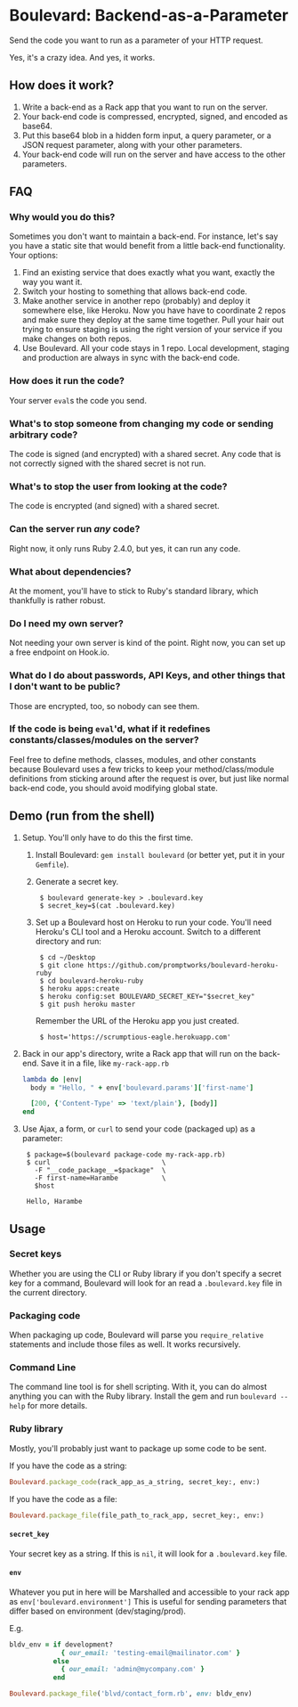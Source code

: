 # Boulevard: Backend-as-a-Parameter

Send the code you want to run as a parameter of your HTTP request.

Yes, it's a crazy idea.
And yes, it works.

## How does it work?

1. Write a back-end as a Rack app that you want to run on the server.
1. Your back-end code is compressed, encrypted, signed, and encoded as base64.
2. Put this base64 blob in a hidden form input, a query parameter, or a JSON request parameter, along with your other parameters.
3. Your back-end code will run on the server and have access to the other parameters.

## FAQ

### Why would you do this?
Sometimes you don't want to maintain a back-end.
For instance, let's say you have a static site that would benefit from a little back-end functionality.
Your options:

1. Find an existing service that does exactly what you want, exactly the way you want it.
2. Switch your hosting to something that allows back-end code.
3. Make another service in another repo (probably) and deploy it somewhere else, like Heroku.
  Now you have have to coordinate 2 repos and make sure they deploy at the same time together.
  Pull your hair out trying to ensure staging is using the right version of your service if you make changes on both repos.
4. Use Boulevard.
  All your code stays in 1 repo.
  Local development, staging and production are always in sync with the back-end code.

### How does it run the code?
Your server `eval`s the code you send.

### What's to stop someone from changing my code or sending arbitrary code?
The code is signed (and encrypted) with a shared secret.
Any code that is not correctly signed with the shared secret is not run.

### What's to stop the user from looking at the code?
The code is encrypted (and signed) with a shared secret.

### Can the server run *any* code?
Right now, it only runs Ruby 2.4.0, but yes, it can run any code.

### What about dependencies?
At the moment, you'll have to stick to Ruby's standard library, which thankfully is rather robust.

### Do I need my own server?
Not needing your own server is kind of the point.
Right now, you can set up a free endpoint on Hook.io.

### What do I do about passwords, API Keys, and other things that I don't want to be public?
Those are encrypted, too, so nobody can see them.

### If the code is being `eval`'d, what if it redefines constants/classes/modules on the server?

Feel free to define methods, classes, modules, and other constants because Boulevard uses a few tricks to keep your method/class/module definitions from sticking around after the request is over, but just like normal back-end code, you should avoid modifying global state.

## Demo (run from the shell)

1. Setup. You'll only have to do this the first time.
    1. Install Boulevard: `gem install boulevard` (or better yet, put it in your `Gemfile`).
    2. Generate a secret key.

            $ boulevard generate-key > .boulevard.key
            $ secret_key=$(cat .boulevard.key)

    3. Set up a Boulevard host on Heroku to run your code.
      You'll need Heroku's CLI tool and a Heroku account.
      Switch to a different directory and run:

            $ cd ~/Desktop
            $ git clone https://github.com/promptworks/boulevard-heroku-ruby
            $ cd boulevard-heroku-ruby
            $ heroku apps:create
            $ heroku config:set BOULEVARD_SECRET_KEY="$secret_key"
            $ git push heroku master

        Remember the URL of the Heroku app you just created.

            $ host='https://scrumptious-eagle.herokuapp.com'

2. Back in our app's directory, write a Rack app that will run on the back-end.
  Save it in a file, like `my-rack-app.rb`

    ```ruby
    lambda do |env|
      body = "Hello, " + env['boulevard.params']['first-name']

      [200, {'Content-Type' => 'text/plain'}, [body]]
    end
    ```

3. Use Ajax, a form, or `curl` to send your code (packaged up) as a parameter:

        $ package=$(boulevard package-code my-rack-app.rb)
        $ curl                            \
          -F "__code_package__=$package"  \
          -F first-name=Harambe           \
          $host

        Hello, Harambe

## Usage

### Secret keys

Whether you are using the CLI or Ruby library if you don't specify a secret key for a command, Boulevard will look for an read a `.boulevard.key` file in the current directory.

### Packaging code

When packaging up code, Boulevard will parse you `require_relative` statements and include those files as well.
It works recursively.

### Command Line

The command line tool is for shell scripting.
With it, you can do almost anything you can with the Ruby library.
Install the gem and run `boulevard --help` for more details.

### Ruby library

Mostly, you'll probably just want to package up some code to be sent.

If you have the code as a string:

```ruby
Boulevard.package_code(rack_app_as_a_string, secret_key:, env:)
```

If you have the code as a file:

```ruby
Boulevard.package_file(file_path_to_rack_app, secret_key:, env:)
```

#### `secret_key`
Your secret key as a string.
If this is `nil`, it will look for a `.boulevard.key` file.

#### `env`
Whatever you put in here will be Marshalled and accessible to your rack app as `env['boulevard.environment']`
This is useful for sending parameters that differ based on environment (dev/staging/prod).

E.g.

```ruby
bldv_env = if development?
             { our_email: 'testing-email@mailinator.com' }
           else
             { our_email: 'admin@mycompany.com' }
           end

Boulevard.package_file('blvd/contact_form.rb', env: bldv_env)
```
